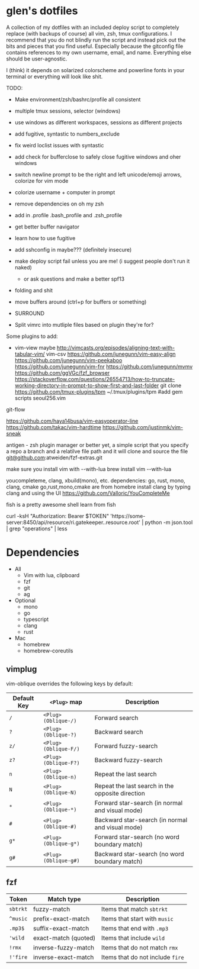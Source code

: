 # glen's dotfiles
A collection of my dotfiles with an included deploy script to completely replace (with backups of course) all vim, zsh, tmux configurations.
I recommend that you do not blindly run the script and instead pick out the bits and pieces that you find useful.
Especially because the gitconfig file contains references to my own username, email, and name. Everything else should be user-agnostic.

I (think) it depends on solarized colorscheme and powerline fonts in your terminal or everything will look like shit.

TODO:

* Make environment/zsh/bashrc/profile all consistent
* multiple tmux sessions, selector (windows)
* use windows as different workspaces, sessions as different projects
* add fugitive, syntastic to numbers_exclude
* fix weird loclist issues with syntastic
* add check for bufferclose to safely close fugitive windows and oher windows

* switch newline prompt to be the right and left unicode/emoji arrows, colorize for vim mode
* colorize username + computer in prompt

* remove dependencies on oh my zsh
* add in .profile .bash_profile and .zsh_profile
* get better buffer navigator
* learn how to use fugitive
* add sshconfig in maybe??? (definitely insecure)
* make deploy script fail unless you are me! (i suggest people don't run it naked)
  * or ask questions and make a better spf13
* folding and shit
* move buffers around (ctrl+p for buffers or something)
* SURROUND
* Split vimrc into mutliple files based on plugin they're for?

Some plugins to add:
* vim-view maybe
http://vimcasts.org/episodes/aligning-text-with-tabular-vim/
vim-csv
https://github.com/junegunn/vim-easy-align
https://github.com/junegunn/vim-peekaboo
https://github.com/junegunn/vim-fnr
https://github.com/junegunn/mvmv
https://github.com/ggVGc/fzf_browser
https://stackoverflow.com/questions/26554713/how-to-truncate-working-directory-in-prompt-to-show-first-and-last-folder
git clone https://github.com/tmux-plugins/tpm ~/.tmux/plugins/tpm
#add gem scripts
seoul256.vim 

git-flow

https://github.com/haya14busa/vim-easyoperator-line
https://github.com/takac/vim-hardtime
https://github.com/justinmk/vim-sneak

antigen - zsh plugin manager
or better yet, a simple script that you specify a repo a branch and a relatilve file path and it will clone and source the file
git@github.com:atweiden/fzf-extras.git

make sure you install vim with --with-lua
brew install vim --with-lua

youcompleteme, clang, xbuild(mono), etc.
dependencies: go, rust, mono, clang, cmake
go,rust,mono,cmake are from homebre
install clang by typing clang and using the UI
https://github.com/Valloric/YouCompleteMe

fish is a pretty awesome shell
learn from fish

curl -ksH "Authorization: Bearer $TOKEN" 'https://some-server:8450/api/resource/ri.gatekeeper..resource.root' | python -m json.tool | grep "operations" | less

# Dependencies

* All
  * Vim with lua, clipboard
  * fzf
  * git
  * ag
* Optional
  * mono
  * go
  * typescript
  * clang
  * rust
* Mac
  * homebrew
  * homebrew-coreutils

## vimplug

vim-oblique overrides the following keys by default:

| Default Key | `<Plug>` map           | Description                                      |
| ----------- | -------------------- | ------------------------------------------------ |
| `/`         | `<Plug>(Oblique-/)`  | Forward search                                   |
| `?`         | `<Plug>(Oblique-?)`  | Backward search                                  |
| `z/`        | `<Plug>(Oblique-F/)` | Forward fuzzy-search                             |
| `z?`        | `<Plug>(Oblique-F?)` | Backward fuzzy-search                            |
| `n`         | `<Plug>(Oblique-n)`  | Repeat the last search                           |
| `N`         | `<Plug>(Oblique-N)`  | Repeat the last search in the opposite direction |
| `*`         | `<Plug>(Oblique-*)`  | Forward star-search (in normal and visual mode)  |
| `#`         | `<Plug>(Oblique-#)`  | Backward star-search (in normal and visual mode) |
| `g*`        | `<Plug>(Oblique-g*)` | Forward star-search (no word boundary match)     |
| `g#`        | `<Plug>(Oblique-g#)` | Backward star-search (no word boundary match)    |

## fzf

| Token    | Match type           | Description                      |
| -------- | -------------------- | -------------------------------- |
| `sbtrkt` | fuzzy-match          | Items that match `sbtrkt`        |
| `^music` | prefix-exact-match   | Items that start with `music`    |
| `.mp3$`  | suffix-exact-match   | Items that end with `.mp3`       |
| `'wild`  | exact-match (quoted) | Items that include `wild`        |
| `!rmx`   | inverse-fuzzy-match  | Items that do not match `rmx`    |
| `!'fire` | inverse-exact-match  | Items that do not include `fire` |
